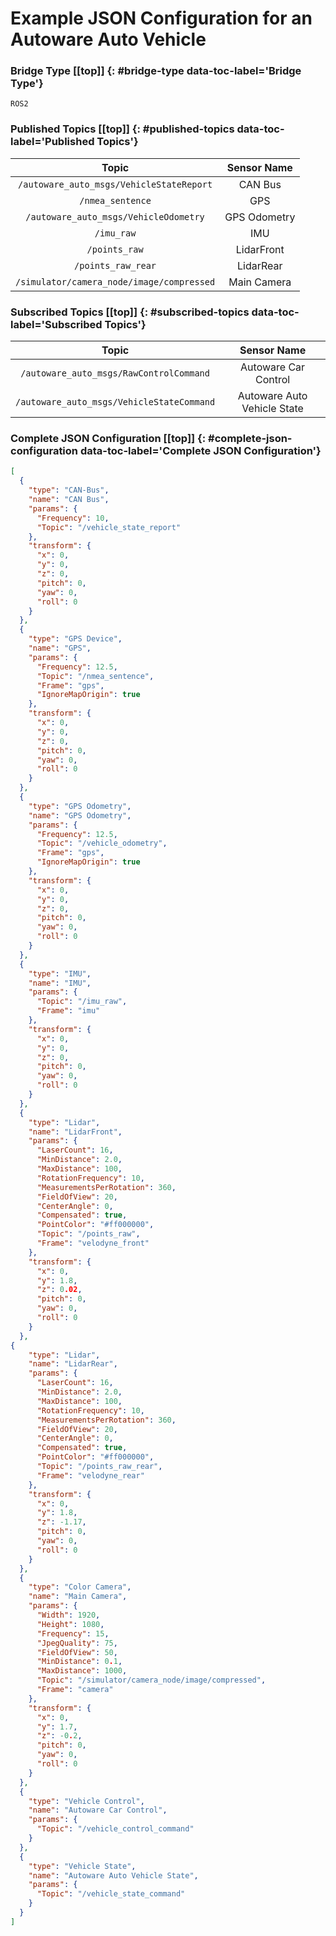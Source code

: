# Example JSON Configuration for an Autoware Auto Vehicle [](#top)

### Bridge Type [[top]] {: #bridge-type data-toc-label='Bridge Type'}

`ROS2`

### Published Topics [[top]] {: #published-topics data-toc-label='Published Topics'}

|Topic|Sensor Name|
|:-:|:-:|
|`/autoware_auto_msgs/VehicleStateReport`|CAN Bus|
|`/nmea_sentence`|GPS|
|`/autoware_auto_msgs/VehicleOdometry`|GPS Odometry|
|`/imu_raw`|IMU|
|`/points_raw`|LidarFront|
|`/points_raw_rear`|LidarRear|
|`/simulator/camera_node/image/compressed`|Main Camera|

### Subscribed Topics [[top]] {: #subscribed-topics data-toc-label='Subscribed Topics'}

|Topic|Sensor Name|
|:-:|:-:|
|`/autoware_auto_msgs/RawControlCommand`|Autoware Car Control|
|`/autoware_auto_msgs/VehicleStateCommand`|Autoware Auto Vehicle State|

### Complete JSON Configuration [[top]] {: #complete-json-configuration data-toc-label='Complete JSON Configuration'}

```json
[
  {
    "type": "CAN-Bus",
    "name": "CAN Bus",
    "params": {
      "Frequency": 10,
      "Topic": "/vehicle_state_report"
    },
    "transform": {
      "x": 0,
      "y": 0,
      "z": 0,
      "pitch": 0,
      "yaw": 0,
      "roll": 0
    }
  },
  {
    "type": "GPS Device",
    "name": "GPS",
    "params": {
      "Frequency": 12.5,
      "Topic": "/nmea_sentence",
      "Frame": "gps",
      "IgnoreMapOrigin": true
    },
    "transform": {
      "x": 0,
      "y": 0,
      "z": 0,
      "pitch": 0,
      "yaw": 0,
      "roll": 0
    }
  },
  {
    "type": "GPS Odometry",
    "name": "GPS Odometry",
    "params": {
      "Frequency": 12.5,
      "Topic": "/vehicle_odometry",
      "Frame": "gps",
      "IgnoreMapOrigin": true
    },
    "transform": {
      "x": 0,
      "y": 0,
      "z": 0,
      "pitch": 0,
      "yaw": 0,
      "roll": 0
    }
  },
  {
    "type": "IMU",
    "name": "IMU",
    "params": {
      "Topic": "/imu_raw",
      "Frame": "imu"
    },
    "transform": {
      "x": 0,
      "y": 0,
      "z": 0,
      "pitch": 0,
      "yaw": 0,
      "roll": 0
    }
  },
  {
    "type": "Lidar",
    "name": "LidarFront",
    "params": {
      "LaserCount": 16,
      "MinDistance": 2.0,
      "MaxDistance": 100,
      "RotationFrequency": 10,
      "MeasurementsPerRotation": 360,
      "FieldOfView": 20,
      "CenterAngle": 0,
      "Compensated": true,
      "PointColor": "#ff000000",
      "Topic": "/points_raw",
      "Frame": "velodyne_front"
    },
    "transform": {
      "x": 0,
      "y": 1.8,
      "z": 0.02,
      "pitch": 0,
      "yaw": 0,
      "roll": 0
    }
  },
{
    "type": "Lidar",
    "name": "LidarRear",
    "params": {
      "LaserCount": 16,
      "MinDistance": 2.0,
      "MaxDistance": 100,
      "RotationFrequency": 10,
      "MeasurementsPerRotation": 360,
      "FieldOfView": 20,
      "CenterAngle": 0,
      "Compensated": true,
      "PointColor": "#ff000000",
      "Topic": "/points_raw_rear",
      "Frame": "velodyne_rear"
    },
    "transform": {
      "x": 0,
      "y": 1.8,
      "z": -1.17,
      "pitch": 0,
      "yaw": 0,
      "roll": 0
    }
  },
  {
    "type": "Color Camera",
    "name": "Main Camera",
    "params": {
      "Width": 1920,
      "Height": 1080,
      "Frequency": 15,
      "JpegQuality": 75,
      "FieldOfView": 50,
      "MinDistance": 0.1,
      "MaxDistance": 1000,
      "Topic": "/simulator/camera_node/image/compressed",
      "Frame": "camera"
    },
    "transform": {
      "x": 0,
      "y": 1.7,
      "z": -0.2,
      "pitch": 0,
      "yaw": 0,
      "roll": 0
    }
  },
  {
    "type": "Vehicle Control",
    "name": "Autoware Car Control",
    "params": {
      "Topic": "/vehicle_control_command"
	}
  },
  {
    "type": "Vehicle State",
    "name": "Autoware Auto Vehicle State",
    "params": {
      "Topic": "/vehicle_state_command"
    }
  }
]
```
